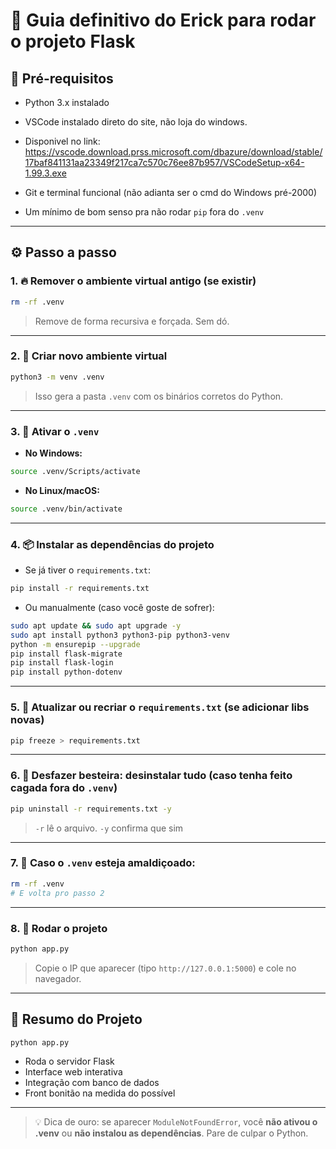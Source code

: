
# 🧠 Guia definitivo do Erick para rodar o projeto Flask

## 🚨 Pré-requisitos

- Python 3.x instalado
- VSCode instalado direto do site, não loja do windows. 
- Disponivel no link: https://vscode.download.prss.microsoft.com/dbazure/download/stable/17baf841131aa23349f217ca7c570c76ee87b957/VSCodeSetup-x64-1.99.3.exe

- Git e terminal funcional (não adianta ser o cmd do Windows pré-2000)
- Um mínimo de bom senso pra não rodar `pip` fora do `.venv`

---

## ⚙️ Passo a passo

### 1. 🔥 Remover o ambiente virtual antigo (se existir)
```bash
rm -rf .venv
```
> Remove de forma recursiva e forçada. Sem dó.

---

### 2. 🧪 Criar novo ambiente virtual
```bash
python3 -m venv .venv
```
> Isso gera a pasta `.venv` com os binários corretos do Python.

---

### 3. 🚀 Ativar o `.venv`

- **No Windows:**
```bash
source .venv/Scripts/activate
```

- **No Linux/macOS:**
```bash
source .venv/bin/activate
```

---

### 4. 📦 Instalar as dependências do projeto

- Se já tiver o `requirements.txt`:
```bash
pip install -r requirements.txt
```

- Ou manualmente (caso você goste de sofrer):
```bash
sudo apt update && sudo apt upgrade -y
sudo apt install python3 python3-pip python3-venv
python -m ensurepip --upgrade 
pip install flask-migrate
pip install flask-login
pip install python-dotenv
```

---

### 5. 🧾 Atualizar ou recriar o `requirements.txt` (se adicionar libs novas)
```bash
pip freeze > requirements.txt
```

---

### 6. 🧼 Desfazer besteira: desinstalar tudo (caso tenha feito cagada fora do `.venv`)
```bash
pip uninstall -r requirements.txt -y
```
> `-r` lê o arquivo. `-y` confirma que sim
---

### 7. 🧨 Caso o `.venv` esteja amaldiçoado:
```bash
rm -rf .venv
# E volta pro passo 2
```

---

### 8. 🏁 Rodar o projeto
```bash
python app.py
```
> Copie o IP que aparecer (tipo `http://127.0.0.1:5000`) e cole no navegador.

---

## 🧠 Resumo do Projeto

```bash
python app.py
```

- Roda o servidor Flask
- Interface web interativa
- Integração com banco de dados
- Front bonitão na medida do possível

---

> 💡 Dica de ouro: se aparecer `ModuleNotFoundError`, você **não ativou o .venv** ou **não instalou as dependências**. Pare de culpar o Python.

